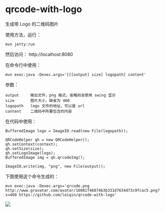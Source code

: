 qrcode-with-logo
===============

生成带 Logo 的二维码图片

使用方法，运行：

	mvn jetty:run

然后访问： http://localhost:8080

在命令行中使用：

	mvn exec:java -Dexec.args='[[[output] size] logopath] content'

参数：

	output     输出文件，png 格式，省略则会使用 swing 显示
	size       图片大小，缺省为 460
	logopath   logo 文件的地址，可以是 url
	content    二维码中所要包含的内容

在代码中使用：

	BufferedImage logo = ImageIO.read(new File(logopath));

	QRCodeHelper qh = new QRCodeHelper();
	qh.setContext(context);
	qh.setSize(size);
	qh.setLogoImage(logo);
	BufferedImage img = qh.qrcodeImg();

	ImageIO.write(img, "png", new File(output));

下图使用这个命令生成的：
	
	mvn exec:java -Dexec.args='qrcode.png http://www.gravatar.com/avatar/16081f46874b3b331d7634d73c9fcac5.png?s=460 https://github.com/leiqin/qrcode-with-logo'

<img src="http://blog.leiqin.name/qrcode-with-logo/images/qrcode.png?version=20140806"/>
